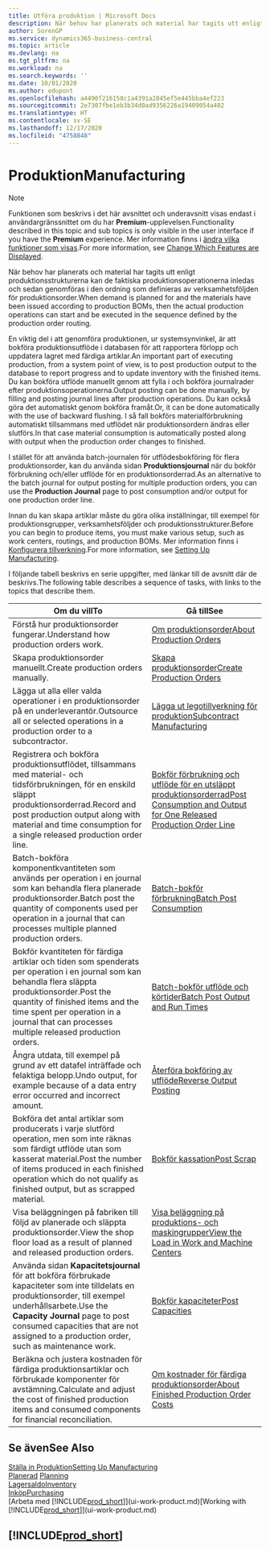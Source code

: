 ```yaml
---
title: Utföra produktion | Microsoft Docs
description: När behov har planerats och material har tagits utt enligt produktionsstrukturerna kan de faktiska produktionsoperationerna inledas och sedan genomföras i den ordning som definieras av verksamhetsföljden för produktionsorder.
author: SorenGP
ms.service: dynamics365-business-central
ms.topic: article
ms.devlang: na
ms.tgt_pltfrm: na
ms.workload: na
ms.search.keywords: ''
ms.date: 10/01/2020
ms.author: edupont
ms.openlocfilehash: a4490f216158c1a4391a2845ef5e445bba4ef223
ms.sourcegitcommit: 2e7307fbe1eb3b34d0ad9356226a19409054a402
ms.translationtype: HT
ms.contentlocale: sv-SE
ms.lasthandoff: 12/17/2020
ms.locfileid: "4758848"
---
```

# <a name="manufacturing"></a><span data-ttu-id="63a12-103">Produktion</span><span class="sxs-lookup"><span data-stu-id="63a12-103">Manufacturing</span></span>
> [!NOTE]
> <span data-ttu-id="63a12-104">Funktionen som beskrivs i det här avsnittet och underavsnitt visas endast i användargränssnittet om du har **Premium**-upplevelsen.</span><span class="sxs-lookup"><span data-stu-id="63a12-104">Functionality described in this topic and sub topics is only visible in the user interface if you have the **Premium** experience.</span></span> <span data-ttu-id="63a12-105">Mer information finns i [ändra vilka funktioner som visas](ui-experiences.md).</span><span class="sxs-lookup"><span data-stu-id="63a12-105">For more information, see [Change Which Features are Displayed](ui-experiences.md).</span></span>

<span data-ttu-id="63a12-106">När behov har planerats och material har tagits utt enligt produktionsstrukturerna kan de faktiska produktionsoperationerna inledas och sedan genomföras i den ordning som definieras av verksamhetsföljden för produktionsorder.</span><span class="sxs-lookup"><span data-stu-id="63a12-106">When demand is planned for and the materials have been issued according to production BOMs, then the actual production operations can start and be executed in the sequence defined by the production order routing.</span></span>  

<span data-ttu-id="63a12-107">En viktig del i att genomföra produktionen, ur systemsynvinkel, är att bokföra produktionsutflöde i databasen för att rapportera förlopp och uppdatera lagret med färdiga artiklar.</span><span class="sxs-lookup"><span data-stu-id="63a12-107">An important part of executing production, from a system point of view, is to post production output to the database to report progress and to update inventory with the finished items.</span></span> <span data-ttu-id="63a12-108">Du kan bokföra utflöde manuellt genom att fylla i och bokföra journalrader efter produktionsoperationerna.</span><span class="sxs-lookup"><span data-stu-id="63a12-108">Output posting can be done manually, by filling and posting journal lines after production operations.</span></span> <span data-ttu-id="63a12-109">Du kan också göra det automatiskt genom bokföra framåt.</span><span class="sxs-lookup"><span data-stu-id="63a12-109">Or, it can be done automatically with the use of backward flushing.</span></span> <span data-ttu-id="63a12-110">I så fall bokförs materialförbrukning automatiskt tillsammans med utflödet när produktionsordern ändras eller slutförs.</span><span class="sxs-lookup"><span data-stu-id="63a12-110">In that case material consumption is automatically posted along with output when the production order changes to finished.</span></span>  

<span data-ttu-id="63a12-111">I stället för att använda batch-journalen för utflödesbokföring för flera produktionsorder, kan du använda sidan **Produktionsjournal** när du bokför förbrukning och/eller utflöde för en produktionsorderrad.</span><span class="sxs-lookup"><span data-stu-id="63a12-111">As an alternative to the batch journal for output posting for multiple production orders, you can use the **Production Journal** page to post consumption and/or output for one production order line.</span></span>

<span data-ttu-id="63a12-112">Innan du kan skapa artiklar måste du göra olika inställningar, till exempel för produktionsgrupper, verksamhetsföljder och produktionsstrukturer.</span><span class="sxs-lookup"><span data-stu-id="63a12-112">Before you can begin to produce items, you must make various setup, such as work centers, routings, and production BOMs.</span></span> <span data-ttu-id="63a12-113">Mer information finns i [Konfigurera tillverkning](production-configure-production-processes.md).</span><span class="sxs-lookup"><span data-stu-id="63a12-113">For more information, see [Setting Up Manufacturing](production-configure-production-processes.md).</span></span>

<span data-ttu-id="63a12-114">I följande tabell beskrivs en serie uppgifter, med länkar till de avsnitt där de beskrivs.</span><span class="sxs-lookup"><span data-stu-id="63a12-114">The following table describes a sequence of tasks, with links to the topics that describe them.</span></span>   

|<span data-ttu-id="63a12-115">**Om du vill**</span><span class="sxs-lookup"><span data-stu-id="63a12-115">**To**</span></span>|<span data-ttu-id="63a12-116">**Gå till**</span><span class="sxs-lookup"><span data-stu-id="63a12-116">**See**</span></span>|  
|------------|-------------|  
|<span data-ttu-id="63a12-117">Förstå hur produktionsorder fungerar.</span><span class="sxs-lookup"><span data-stu-id="63a12-117">Understand how production orders work.</span></span>|[<span data-ttu-id="63a12-118">Om produktionsorder</span><span class="sxs-lookup"><span data-stu-id="63a12-118">About Production Orders</span></span>](production-about-production-orders.md)|
|<span data-ttu-id="63a12-119">Skapa produktionsorder manuellt.</span><span class="sxs-lookup"><span data-stu-id="63a12-119">Create production orders manually.</span></span>|[<span data-ttu-id="63a12-120">Skapa produktionsorder</span><span class="sxs-lookup"><span data-stu-id="63a12-120">Create Production Orders</span></span>](production-how-to-create-production-orders.md)|
|<span data-ttu-id="63a12-121">Lägga ut alla eller valda operationer i en produktionsorder på en underleverantör.</span><span class="sxs-lookup"><span data-stu-id="63a12-121">Outsource all or selected operations in a production order to a subcontractor.</span></span>|[<span data-ttu-id="63a12-122">Lägga ut legotillverkning för produktion</span><span class="sxs-lookup"><span data-stu-id="63a12-122">Subcontract Manufacturing</span></span>](production-how-to-subcontract-manufacturing.md)|
|<span data-ttu-id="63a12-123">Registrera och bokföra produktionsutflödet, tillsammans med material- och tidsförbrukningen, för en enskild släppt produktionsorderrad.</span><span class="sxs-lookup"><span data-stu-id="63a12-123">Record and post production output along with material and time consumption for a single released production order line.</span></span>|[<span data-ttu-id="63a12-124">Bokför förbrukning och utflöde för en utsläppt produktionsorderrad</span><span class="sxs-lookup"><span data-stu-id="63a12-124">Post Consumption and Output for One Released Production Order Line</span></span>](production-how-to-register-consumption-and-output.md)|  
|<span data-ttu-id="63a12-125">Batch-bokföra komponentkvantiteten som används per operation i en journal som kan behandla flera planerade produktionsorder.</span><span class="sxs-lookup"><span data-stu-id="63a12-125">Batch post the quantity of components used per operation in a journal that can processes multiple planned production orders.</span></span>|[<span data-ttu-id="63a12-126">Batch-bokför förbrukning</span><span class="sxs-lookup"><span data-stu-id="63a12-126">Batch Post Consumption</span></span>](production-how-to-post-consumption.md)|
|<span data-ttu-id="63a12-127">Bokför kvantiteten för färdiga artiklar och tiden som spenderats per operation i en journal som kan behandla flera släppta produktionsorder.</span><span class="sxs-lookup"><span data-stu-id="63a12-127">Post the quantity of finished items and the time spent per operation in a journal that can processes multiple released production orders.</span></span>|[<span data-ttu-id="63a12-128">Batch-bokför utflöde och körtider</span><span class="sxs-lookup"><span data-stu-id="63a12-128">Batch Post Output and Run Times</span></span>](production-how-to-post-output-quantity.md)|
|<span data-ttu-id="63a12-129">Ångra utdata, till exempel på grund av ett datafel inträffade och felaktiga belopp.</span><span class="sxs-lookup"><span data-stu-id="63a12-129">Undo output, for example because of a data entry error occurred and incorrect amount.</span></span>  |[<span data-ttu-id="63a12-130">Återföra bokföring av utflöde</span><span class="sxs-lookup"><span data-stu-id="63a12-130">Reverse Output Posting</span></span>](production-how-to-reverse-output-posting.md)|  
|<span data-ttu-id="63a12-131">Bokföra det antal artiklar som producerats i varje slutförd operation, men som inte räknas som färdigt utflöde utan som kasserat material.</span><span class="sxs-lookup"><span data-stu-id="63a12-131">Post the number of items produced in each finished operation which do not qualify as finished output, but as scrapped material.</span></span>|[<span data-ttu-id="63a12-132">Bokför kassation</span><span class="sxs-lookup"><span data-stu-id="63a12-132">Post Scrap</span></span>](production-how-to-post-scrap.md)|
|<span data-ttu-id="63a12-133">Visa beläggningen på fabriken till följd av planerade och släppta produktionsorder.</span><span class="sxs-lookup"><span data-stu-id="63a12-133">View the shop floor load as a result of planned and released production orders.</span></span>|[<span data-ttu-id="63a12-134">Visa beläggning på produktions- och maskingrupper</span><span class="sxs-lookup"><span data-stu-id="63a12-134">View the Load in Work and Machine Centers</span></span>](production-how-to-view-the-load-on-work-centers.md)|      
|<span data-ttu-id="63a12-135">Använda sidan **Kapacitetsjournal** för att bokföra förbrukade kapaciteter som inte tilldelats en produktionsorder, till exempel underhållsarbete.</span><span class="sxs-lookup"><span data-stu-id="63a12-135">Use the **Capacity Journal** page to post consumed capacities that are not assigned to a production order, such as maintenance work.</span></span>|[<span data-ttu-id="63a12-136">Bokför kapaciteter</span><span class="sxs-lookup"><span data-stu-id="63a12-136">Post Capacities</span></span>](production-how-to-post-capacities.md)|  
|<span data-ttu-id="63a12-137">Beräkna och justera kostnaden för färdiga produktionsartiklar och förbrukade komponenter för avstämning.</span><span class="sxs-lookup"><span data-stu-id="63a12-137">Calculate and adjust the cost of finished production items and consumed components for financial reconciliation.</span></span>|[<span data-ttu-id="63a12-138">Om kostnader för färdiga produktionsorder</span><span class="sxs-lookup"><span data-stu-id="63a12-138">About Finished Production Order Costs</span></span>](finance-about-finished-production-order-costs.md)|  

## <a name="see-also"></a><span data-ttu-id="63a12-139">Se även</span><span class="sxs-lookup"><span data-stu-id="63a12-139">See Also</span></span>  
[<span data-ttu-id="63a12-140">Ställa in Produktion</span><span class="sxs-lookup"><span data-stu-id="63a12-140">Setting Up Manufacturing</span></span>](production-configure-production-processes.md)  
<span data-ttu-id="63a12-141">[Planerad](production-planning.md)    </span><span class="sxs-lookup"><span data-stu-id="63a12-141">[Planning](production-planning.md)    </span></span>  
[<span data-ttu-id="63a12-142">Lagersaldo</span><span class="sxs-lookup"><span data-stu-id="63a12-142">Inventory</span></span>](inventory-manage-inventory.md)  
[<span data-ttu-id="63a12-143">Inköp</span><span class="sxs-lookup"><span data-stu-id="63a12-143">Purchasing</span></span>](purchasing-manage-purchasing.md)  
<span data-ttu-id="63a12-144">[Arbeta med [!INCLUDE[prod_short](includes/prod_short.md)]](ui-work-product.md)</span><span class="sxs-lookup"><span data-stu-id="63a12-144">[Working with [!INCLUDE[prod_short](includes/prod_short.md)]](ui-work-product.md)</span></span>

## [!INCLUDE[prod_short](includes/free_trial_md.md)]  
